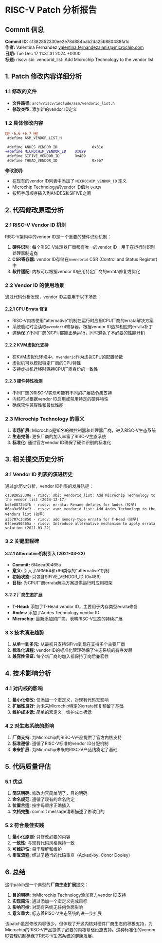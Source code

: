 # RISC-V Patch 分析报告

## Commit 信息

**Commit ID:** c1382852330ee2e78d884bab2da25b880488fa1c  
**作者:** Valentina Fernandez <valentina.fernandezalanis@microchip.com>  
**日期:** Tue Dec 17 11:31:31 2024 +0000  
**标题:** riscv: sbi: vendorid_list: Add Microchip Technology to the vendor list

## 1. Patch 修改内容详细分析

### 1.1 修改的文件
- **文件路径:** `arch/riscv/include/asm/vendorid_list.h`
- **修改类型:** 添加新的vendor ID定义

### 1.2 具体修改内容
```diff
@@ -6,6 +6,7 @@
 #define ASM_VENDOR_LIST_H
 
 #define ANDES_VENDOR_ID                0x31e
+#define MICROCHIP_VENDOR_ID    0x029
 #define SIFIVE_VENDOR_ID       0x489
 #define THEAD_VENDOR_ID                0x5b7
```

**修改说明:**
- 在现有的vendor ID列表中添加了 `MICROCHIP_VENDOR_ID` 定义
- Microchip Technology的vendor ID值为 `0x029`
- 按照字母顺序插入到ANDES和SIFIVE之间

## 2. 代码修改原理分析

### 2.1 RISC-V Vendor ID 机制

RISC-V架构中的vendor ID是一个重要的硬件识别机制：

1. **硬件识别:** 每个RISC-V处理器厂商都有唯一的vendor ID，用于在运行时识别处理器制造商
2. **CSR寄存器:** vendor ID存储在`mvendorid` CSR (Control and Status Register)中
3. **软件适配:** 内核可以根据vendor ID应用特定厂商的errata修复或优化

### 2.2 Vendor ID 的使用场景

通过代码分析发现，vendor ID主要用于以下场景：

#### 2.2.1 CPU Errata 修复
- RISC-V内核使用"alternative"机制在运行时应用CPU厂商的errata解决方案
- 系统启动时会读取`mvendorid`寄存器，根据vendor ID选择相应的errata补丁
- 这确保了不同厂商的CPU都能正确运行，同时避免了不必要的性能开销

#### 2.2.2 KVM虚拟化支持
- 在KVM虚拟化环境中，`mvendorid`作为虚拟CPU的配置参数
- 虚拟机可以模拟特定厂商的CPU特性
- 支持虚拟机迁移时保持CPU厂商身份的一致性

#### 2.2.3 硬件特性检测
- 不同厂商的RISC-V实现可能有不同的扩展指令集支持
- 内核可以根据vendor ID启用或禁用特定的硬件特性
- 确保软件兼容性和最优性能

### 2.3 Microchip Technology 的意义

1. **市场扩展:** Microchip是知名的微控制器和处理器厂商，进入RISC-V生态系统
2. **生态完善:** 更多厂商的加入丰富了RISC-V生态系统
3. **标准化:** 通过官方vendor ID确保了硬件识别的标准化

## 3. 相关提交历史分析

### 3.1 Vendor ID 列表的演进历史

通过git历史分析，vendor ID列表的发展轨迹：

```
c1382852330e - riscv: sbi: vendorid_list: Add Microchip Technology to the vendor list (2024-12-17)
be5e8872b3fb - riscv: errata: Rename defines for Andes (较早)
d6ca3a56f4f3 - riscv: asm: vendorid_list: Add Andes Technology to the vendors list (较早)
a35707c3d850 - riscv: add memory-type errata for T-Head (较早)
6f4eea90465a - riscv: Introduce alternative mechanism to apply errata solution (2021-03-22)
```

### 3.2 关键里程碑

#### 3.2.1 Alternative机制引入 (2021-03-22)
- **Commit:** 6f4eea90465a
- **意义:** 引入了ARM64和x86类似的"alternative"机制
- **初始状态:** 只包含SIFIVE_VENDOR_ID (0x489)
- **目标:** 为CPU厂商errata解决方案提供运行时应用框架

#### 3.2.2 厂商生态扩展
- **T-Head:** 添加了T-Head vendor ID，主要用于内存类型errata修复
- **Andes:** 添加了Andes Technology vendor ID
- **Microchip:** 最新添加的厂商，表明RISC-V生态的持续扩展

### 3.3 技术演进趋势

1. **从单一到多元:** 从最初只支持SiFive到现在支持多个主要厂商
2. **标准化进程:** vendor ID的标准化管理确保了生态系统的有序发展
3. **兼容性保证:** 每个新厂商的加入都保持了向后兼容性

## 4. 技术影响分析

### 4.1 对内核的影响

1. **最小化修改:** 仅添加一个宏定义，对现有代码无影响
2. **扩展性良好:** 为未来Microchip特定的errata修复预留了基础
3. **维护成本低:** 简单的宏定义，维护成本极低

### 4.2 对生态系统的影响

1. **厂商支持:** 为Microchip的RISC-V产品提供了官方内核支持
2. **标准遵循:** 遵循了RISC-V标准的vendor ID分配机制
3. **未来扩展:** 为Microchip未来的RISC-V产品线奠定了基础

## 5. 代码质量评估

### 5.1 优点

1. **简洁明确:** 修改内容简单明了，目的明确
2. **命名规范:** 遵循了现有的命名约定
3. **位置合适:** 按字母顺序正确插入
4. **文档完整:** commit message清晰描述了修改目的

### 5.2 符合最佳实践

1. **最小化原则:** 只修改必要的内容
2. **一致性:** 与现有代码风格保持一致
3. **可维护性:** 易于理解和维护
4. **审查流程:** 经过了适当的代码审查（Acked-by: Conor Dooley）

## 6. 总结

这个patch是一个典型的**厂商生态扩展**提交：

1. **目的明确:** 为Microchip Technology添加官方vendor ID支持
2. **实现简洁:** 通过添加一个宏定义完成目标
3. **影响可控:** 对现有系统无任何负面影响
4. **意义重大:** 标志着RISC-V生态系统的进一步扩展

该patch虽然修改内容很少，但体现了开源内核对硬件厂商生态的积极支持，为Microchip的RISC-V产品提供了必要的内核基础设施支持。这种标准化的vendor ID管理机制确保了RISC-V生态系统的健康发展。